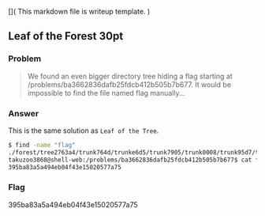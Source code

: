 [](
  This markdown file is writeup template.
)
## Leaf of the Forest 30pt

### Problem
> We found an even bigger directory tree hiding a flag starting at /problems/ba3662836dafb25fdcb412b505b7b677. It would be impossible to find the file named flag manually...

### Answer
This is the same solution as `Leaf of the Tree`.

```bash
$ find -name "flag"
./forest/tree2763a4/trunk764d/trunke6d5/trunk7905/trunk0008/trunk95d7/trunkcbe5/trunk2319/branchc790/flag
takuzoo3868@shell-web:/problems/ba3662836dafb25fdcb412b505b7b677$ cat forest/tree2763a4/trunk764d/trunke6d5/trunk7905/trunk0008/trunk95d7/trunkcbe5/trunk2319/branchc790/flag
395ba83a5a494eb04f43e15020577a75
```

### Flag
395ba83a5a494eb04f43e15020577a75
